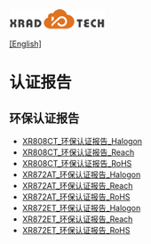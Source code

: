 
![](../../images/XRADIOTECHLOGO.png)

[[English]](index-en.md)

# 认证报告

## 环保认证报告

  * [XR808CT_环保认证报告_Halogon](../../download/6.认证指导/XR808CT_环保认证报告_Halogon.zip)
  * [XR808CT_环保认证报告_Reach](../../download/6.认证指导/XR808CT_环保认证报告_Reach.zip)
  * [XR808CT_环保认证报告_RoHS](../../download/6.认证指导/XR808CT_环保认证报告_RoHS.zip)
  * [XR872AT_环保认证报告_Halogon](../../download/6.认证指导/XR872AT_环保认证报告_Halogon.zip)
  * [XR872AT_环保认证报告_Reach](../../download/6.认证指导/XR872AT_环保认证报告_Reach.zip)
  * [XR872AT_环保认证报告_RoHS](../../download/6.认证指导/XR872AT_环保认证报告_RoHS.zip)
  * [XR872ET_环保认证报告_Halogon](../../download/6.认证指导/XR872ET_环保认证报告_Halogon.zip)
  * [XR872ET_环保认证报告_Reach](../../download/6.认证指导/XR872ET_环保认证报告_Reach.zip)
  * [XR872ET_环保认证报告_RoHS](../../download/6.认证指导/XR872ET_环保认证报告_RoHS.zip)
